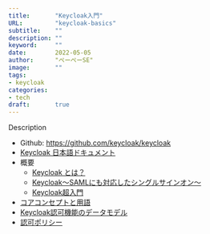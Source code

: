 ```yaml
---
title:       "Keycloak入門"
URL:         "keycloak-basics"
subtitle:    ""
description: ""
keyword:     ""
date:        2022-05-05
author:      "ぺーぺーSE"
image:       ""
tags:
- keycloak
categories:
- tech
draft:       true
---
```


Description

<!--more-->

- Github: https://github.com/keycloak/keycloak
- [Keycloak 日本語ドキュメント](https://openstandia.jp/oss_info/keycloak/document.html)
- 概要
  - [Keycloak とは？](https://openstandia.jp/oss_info/keycloak/)
  - [Keycloak〜SAMLにも対応したシングルサインオン〜](https://www.designet.co.jp/ossinfo/keycloak/)
  - [Keycloak超入門](https://atmarkit.itmedia.co.jp/ait/series/7363/)
- [コアコンセプトと用語](https://keycloak-documentation.openstandia.jp/master/ja_JP/server_admin/index.html#%E3%82%B3%E3%82%A2%E3%82%B3%E3%83%B3%E3%82%BB%E3%83%97%E3%83%88%E3%81%A8%E7%94%A8%E8%AA%9E)
- [Keycloak認可機能のデータモデル](https://qiita.com/unhurried/items/dcbc70234a8e4acb8845)
- [認可ポリシー](https://keycloak-documentation.openstandia.jp/master/ja_JP/authorization_services/)